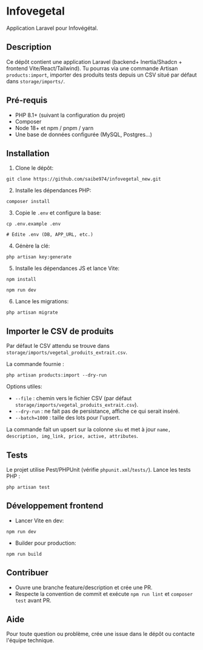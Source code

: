# Infovegetal

Application Laravel pour Infovégétal.

## Description

Ce dépôt contient une application Laravel (backend+ Inertia/Shadcn + frontend Vite/React/Tailwind).
Tu pourras via une commande Artisan `products:import`, importer des produits tests depuis un CSV situé par défaut dans `storage/imports/`.

## Pré-requis

- PHP 8.1+ (suivant la configuration du projet)
- Composer
- Node 18+ et npm / pnpm / yarn
- Une base de données configurée (MySQL, Postgres...)

## Installation

1. Clone le dépôt:

```
git clone https://github.com/saibe974/infovegetal_new.git
```

2. Installe les dépendances PHP:

```
composer install
```

3. Copie le `.env` et configure la base:

```
cp .env.example .env
```

    # Édite .env (DB, APP_URL, etc.)

4. Génère la clé:

```
php artisan key:generate
```

5. Installe les dépendances JS et lance Vite:

```
npm install
```

```
npm run dev
```

6. Lance les migrations:

```
php artisan migrate
```

## Importer le CSV de produits

Par défaut le CSV attendu se trouve dans `storage/imports/vegetal_produits_extrait.csv`.

La commande fournie :

```
php artisan products:import --dry-run
```

Options utiles:

- `--file` : chemin vers le fichier CSV (par défaut `storage/imports/vegetal_produits_extrait.csv`).
- `--dry-run` : ne fait pas de persistance, affiche ce qui serait inséré.
- `--batch=1000` : taille des lots pour l'upsert.

La commande fait un upsert sur la colonne `sku` et met à jour `name, description, img_link, price, active, attributes`.

## Tests

Le projet utilise Pest/PHPUnit (vérifie `phpunit.xml`/`tests/`). Lance les tests PHP :

```
php artisan test
```

## Développement frontend

- Lancer Vite en dev:

```
npm run dev
```

- Builder pour production:

```
npm run build
```

## Contribuer

- Ouvre une branche feature/description et crée une PR.
- Respecte la convention de commit et exécute `npm run lint` et `composer test` avant PR.

## Aide

Pour toute question ou problème, crée une issue dans le dépôt ou contacte l'équipe technique.
